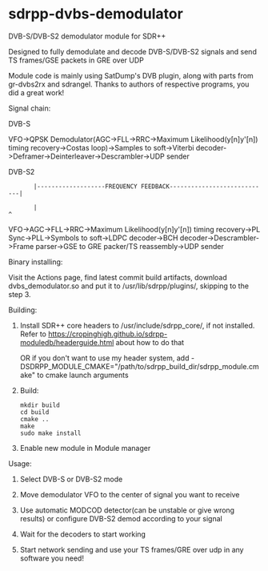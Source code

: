 # sdrpp-dvbs-demodulator
DVB-S/DVB-S2 demodulator module for SDR++

Designed to fully demodulate and decode DVB-S/DVB-S2 signals and send TS frames/GSE packets in GRE over UDP

Module code is mainly using SatDump's DVB plugin, along with parts from gr-dvbs2rx and sdrangel. Thanks to authors of respective programs, you did a great work!

Signal chain:

DVB-S

VFO->QPSK Demodulator(AGC->FLL->RRC->Maximum Likelihood(y[n]y'[n]) timing recovery->Costas loop)->Samples to soft->Viterbi decoder->Deframer->Deinterleaver->Descrambler->UDP sender

DVB-S2

           |-------------------FREQUENCY FEEDBACK----------------------------|

           |                                                                 ^

VFO->AGC->FLL->RRC->Maximum Likelihood(y[n]y'[n]) timing recovery->PL Sync->PLL->Symbols to soft->LDPC decoder->BCH decoder->Descrambler->Frame parser->GSE to GRE packer/TS reassembly->UDP sender

Binary installing:

Visit the Actions page, find latest commit build artifacts, download dvbs_demodulator.so and put it to /usr/lib/sdrpp/plugins/, skipping to the step 3.

Building:

  1.  Install SDR++ core headers to /usr/include/sdrpp_core/, if not installed. Refer to https://cropinghigh.github.io/sdrpp-moduledb/headerguide.html about how to do that

      OR if you don't want to use my header system, add -DSDRPP_MODULE_CMAKE="/path/to/sdrpp_build_dir/sdrpp_module.cmake" to cmake launch arguments

  2.  Build:

          mkdir build
          cd build
          cmake ..
          make
          sudo make install

  3.  Enable new module in Module manager

Usage:

  1.  Select DVB-S or DVB-S2 mode

  2.  Move demodulator VFO to the center of signal you want to receive

  3.  Use automatic MODCOD detector(can be unstable or give wrong results) or configure DVB-S2 demod according to your signal

  4.  Wait for the decoders to start working

  5.  Start network sending and use your TS frames/GRE over udp in any software you need!

